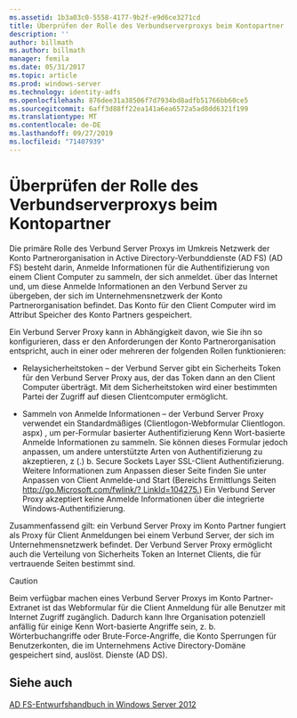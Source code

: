 ```yaml
---
ms.assetid: 1b3a03c0-5558-4177-9b2f-e9d6ce3271cd
title: Überprüfen der Rolle des Verbundserverproxys beim Kontopartner
description: ''
author: billmath
ms.author: billmath
manager: femila
ms.date: 05/31/2017
ms.topic: article
ms.prod: windows-server
ms.technology: identity-adfs
ms.openlocfilehash: 876dee31a38506f7d7934bd8adfb51766bb60ce5
ms.sourcegitcommit: 6aff3d88ff22ea141a6ea6572a5ad8dd6321f199
ms.translationtype: MT
ms.contentlocale: de-DE
ms.lasthandoff: 09/27/2019
ms.locfileid: "71407939"
---
```

# <a name="review-the-role-of-the-federation-server-proxy-in-the-account-partner"></a>Überprüfen der Rolle des Verbundserverproxys beim Kontopartner

Die primäre Rolle des Verbund Server Proxys im Umkreis Netzwerk der Konto Partnerorganisation in Active Directory-Verbunddienste (AD FS) \(AD FS\) besteht darin, Anmelde Informationen für die Authentifizierung von einem Client Computer zu sammeln, der sich anmeldet. über das Internet und, um diese Anmelde Informationen an den Verbund Server zu übergeben, der sich im Unternehmensnetzwerk der Konto Partnerorganisation befindet. Das Konto für den Client Computer wird im Attribut Speicher des Konto Partners gespeichert.  
  
Ein Verbund Server Proxy kann in Abhängigkeit davon, wie Sie ihn so konfigurieren, dass er den Anforderungen der Konto Partnerorganisation entspricht, auch in einer oder mehreren der folgenden Rollen funktionieren:  
  
-   Relaysicherheitstoken – der Verbund Server gibt ein Sicherheits Token für den Verbund Server Proxy aus, der das Token dann an den Client Computer überträgt. Mit dem Sicherheitstoken wird einer bestimmten Partei der Zugriff auf diesen Clientcomputer ermöglicht.  
  
-   Sammeln von Anmelde Informationen – der Verbund Server Proxy verwendet ein Standardmäßiges \(Clientlogon-Webformular Clientlogon. aspx\) , um per\-Formular basierter Authentifizierung Kenn Wort\-basierte Anmelde Informationen zu sammeln. Sie können dieses Formular jedoch anpassen, um andere unterstützte Arten von Authentifizierung zu akzeptieren, z \(.\) b. Secure Sockets Layer SSL-Client Authentifizierung. Weitere Informationen zum Anpassen dieser Seite finden Sie unter Anpassen von Client Anmelde-und Start \(Bereichs Ermittlungs Seiten [http:\/\/go.Microsoft.com\/fwlink\/? LinkId\=104275.](https://go.microsoft.com/fwlink/?LinkId=104275)\) Ein Verbund Server Proxy akzeptiert keine Anmelde Informationen über die integrierte Windows-Authentifizierung.  
  
Zusammenfassend gilt: ein Verbund Server Proxy im Konto Partner fungiert als Proxy für Client Anmeldungen bei einem Verbund Server, der sich im Unternehmensnetzwerk befindet. Der Verbund Server Proxy ermöglicht auch die Verteilung von Sicherheits Token an Internet Clients, die für vertrauende Seiten bestimmt sind.  
  
> [!CAUTION]  
> Beim verfügbar machen eines Verbund Server Proxys im Konto Partner-Extranet ist das Webformular für die Client Anmeldung für alle Benutzer mit Internet Zugriff zugänglich. Dadurch kann Ihre Organisation potenziell anfällig für einige Kenn Wort\-basierte Angriffe sein, z. b. Wörterbuchangriffe oder Brute-Force-Angriffe, die Konto Sperrungen für Benutzerkonten, die im Unternehmens Active Directory-Domäne gespeichert sind, auslöst. Dienste \(AD DS\).  
  

## <a name="see-also"></a>Siehe auch
[AD FS-Entwurfshandbuch in Windows Server 2012](AD-FS-Design-Guide-in-Windows-Server-2012.md)
